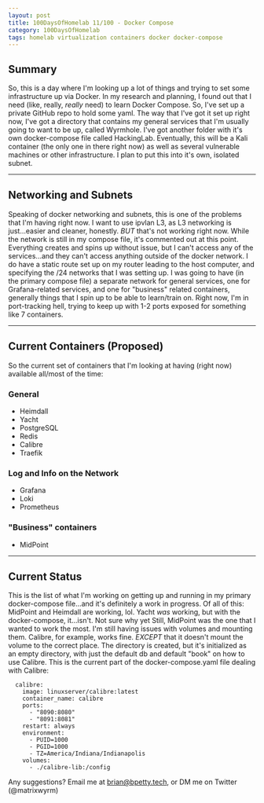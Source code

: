 ```yaml
---
layout: post
title: 100DaysOfHomelab 11/100 - Docker Compose
category: 100DaysOfHomelab
tags: homelab virtualization containers docker docker-compose
---
```

## Summary
So, this is a day where I'm looking up a lot of things and trying to set some infrastructure up via Docker. In my research and planning, I found out that I need (like, really, _really_ need) to learn Docker Compose. So, I've set up a private GitHub repo to hold some yaml. The way that I've got it set up right now, I've got a directory that contains my general services that I'm usually going to want to be up, called Wyrmhole. I've got another folder with it's own docker-compose file called HackingLab. Eventually, this will be a Kali container (the only one in there right now) as well as several vulnerable machines or other infrastructure. I plan to put this into it's own, isolated subnet.

----

## Networking and Subnets
Speaking of docker networking and subnets, this is one of the problems that I'm having right now. I want to use ipvlan L3, as L3 networking is just...easier and cleaner, honestly. _BUT_ that's not working right now. While the network is still in my compose file, it's commented out at this point. Everything creates and spins up without issue, but I can't access any of the services...and they can't access anything outside of the docker network. I do have a static route set up on my router leading to the host computer, and specifying the /24 networks that I was setting up. I was going to have (in the primary compose file) a separate network for general services, one for Grafana-related services, and one for "business" related containers, generally things that I spin up to be able to learn/train on. Right now, I'm in port-tracking hell, trying to keep up with 1-2 ports exposed for something like 7 containers.

----

## Current Containers (Proposed)
So the current set of containers that I'm looking at having (right now) available all/most of the time:

### General
* Heimdall
* Yacht
* PostgreSQL
* Redis
* Calibre
* Traefik
### Log and Info on the Network
* Grafana
* Loki
* Prometheus
### "Business" containers
* MidPoint

----

## Current Status
This is the list of what I'm working on getting up and running in my primary docker-compose file...and it's definitely a work in progress. Of all of this: MidPoint and Heimdall are working, lol. Yacht _was_ working, but with the docker-compose, it...isn't. Not sure why yet Still, MidPoint was the one that I wanted to work the most. I'm still having issues with volumes and mounting them. Calibre, for example, works fine. _EXCEPT_ that it doesn't mount the volume to the correct place. The directory is created, but it's initialized as an empty directory, with just the default db and default "book" on how to use Calibre. This is the current part of the docker-compose.yaml file dealing with Calibre:
```{yaml}
  calibre:
    image: linuxserver/calibre:latest
    container_name: calibre
    ports:
      - "8090:8080"
      - "8091:8081"
    restart: always
    environment:
      - PUID=1000
      - PGID=1000
      - TZ=America/Indiana/Indianapolis
    volumes:
      - ./calibre-lib:/config
```

Any suggestions? Email me at brian@bpetty.tech, or DM me on Twitter (@matrixwyrm)